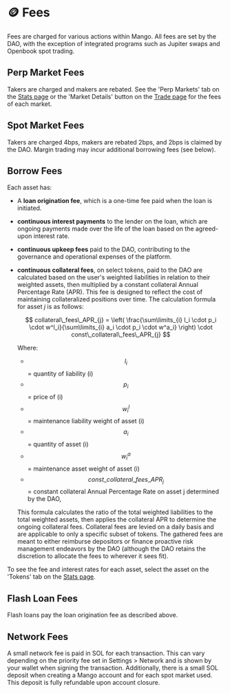 # 🪙 Fees

Fees are charged for various actions within Mango. All fees are set by the DAO, with the exception of integrated programs such as Jupiter swaps and Openbook spot trading.

## Perp Market Fees
Takers are charged and makers are rebated. See the 'Perp Markets' tab on the [Stats page](https://app.mango.markets/stats) or the 'Market Details' button on the [Trade page](https://app.mango.markets/trade) for the fees of each market.

## Spot Market Fees
Takers are charged 4bps, makers are rebated 2bps, and 2bps is claimed by the DAO. Margin trading may incur additional borrowing fees (see below).

## Borrow Fees
Each asset has:
  - A **loan origination fee**, which is a one-time fee paid when the loan is initiated. 
  - **continuous interest payments** to the lender on the loan, which are ongoing payments made over the life of the loan based on the agreed-upon interest rate.
  - **continuous upkeep fees** paid to the DAO, contributing to the governance and operational expenses of the platform. 
  - **continuous collateral fees**, on select tokens, paid to the DAO are calculated based on the user's weighted liabilities in relation to their weighted assets, then multiplied by a constant collateral Annual Percentage Rate (APR). This fee is designed to reflect the cost of maintaining collateralized positions over time. The calculation formula for asset $j$ is as follows:

    $$
    collateral\_fees\_APR_{j} = \left( \frac{\sum\limits_{i} l_i \cdot p_i \cdot w^l_i}{\sum\limits_{i} a_i \cdot p_i \cdot w^a_i} \right) \cdot const\_collateral\_fees\_APR_{j}
    $$

    Where:

    - $$l_i$$ = quantity of liability \(i\)
    - $$p_i$$ = price of \(i\)
    - $$w^l_i$$ = maintenance liability weight of asset \(i\)
    - $$a_i$$ = quantity of asset \(i\)
    - $$w^a_i$$ = maintenance asset weight of asset \(i\)
    - $$const\_collateral\_fees\_APR_{j}$$ = constant collateral Annual Percentage Rate on asset j determined by the DAO,

    This formula calculates the ratio of the total weighted liabilities to the total weighted assets, then applies the collateral APR to determine the ongoing collateral fees. Collateral fees are levied on a daily basis and are applicable to only a specific subset of tokens. The gathered fees are meant to either reimburse depositors or finance proactive risk management endeavors by the DAO (although the DAO retains the discretion to allocate the fees to wherever it sees fit).


To see the fee and interest rates for each asset, select the asset on the 'Tokens' tab on the [Stats page](https://app.mango.markets/stats).

## Flash Loan Fees
Flash loans pay the loan origination fee as described above.

## Network Fees
A small network fee is paid in SOL for each transaction. This can vary depending on the priority fee set in Settings > Network and is shown by your wallet when signing the transaction.
Additionally, there is a small SOL deposit when creating a Mango account and for each spot market used. This deposit is fully refundable upon account closure.
